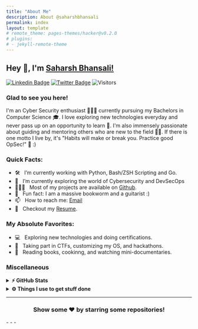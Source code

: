 ```yaml
---
title: "About Me"
description: About @saharshbhansali
permalink: index
layout: template
# remote_theme: pages-themes/hacker@v0.2.0
# plugins:
# - jekyll-remote-theme
---
```


## Hey 👋, I'm [Saharsh Bhansali!](https://github.com/saharshbhansali/)

[![Linkedin Badge](https://img.shields.io/badge/LinkedIn-0077B5?style=for-the-badge&logo=linkedin&logoColor=white)](https://www.linkedin.com/in/saharsh-bhansali/)
[![Twitter Badge](https://img.shields.io/badge/Twitter-1DA1F2?style=for-the-badge&logo=twitter&logoColor=white)](https://twitter.com/BhansaliSaharsh)
![Visitors](https://api.visitorbadge.io/api/visitors?path=https%3A%2F%2Fgithub.com%2Fsaharshbhansali&label=Visitors&countColor=%23263759)

<!--  [![Website Badge](https://img.shields.io/badge/website-000000?style=for-the-badge&logo=About.me&logoColor=white)](https://saharshbhansali.dev) -->
<!-- [![Steam Profile](https://img.shields.io/badge/Steam-000000?style=for-the-badge&logo=steam&logoColor=white)](https://steamcommunity.com/id/saharshbhansali/) -->

### Glad to see you here! &nbsp; 

I'm an Cyber Security enthusiast 👨🏻‍💻 currently pursuing my Bachelors in Computer Science 🎓. I love exploring new technologies everyday and never pass up on an opportunity to learn 📱. I'm also immensely passionate about guiding and mentoring others who are new to the field 👨‍🏫. If there is one motto I live by, it's "Habits will make or break you. Practice good OpSec!" 🚢 :)

<!-- 
I have also had the privilege of working with companies like [X](https://X.com) and [Y](https://Y.com), all while adhering to strict rules, and developing clean, extensible, scalable, and robust codebases. As a result, writing clean code has been engrained into my workflow, and collaborating with teammates across different time zones has become second nature ;) 
-->

<!-- 
Like My Work?

<a href="https://www.buymeacoffee.com/saharshbhansali" target="_blank"><img src="https://cdn.buymeacoffee.com/buttons/v2/default-yellow.png" alt="Buy Me A Coffee" height="60px" width="217px" ></a>

<img align="right" height="250" width="375" alt="" src="https://media3.giphy.com/media/aNqEFrYVnsS52/giphy.gif?cid=ecf05e4702ybl5wovia9vx3ujmuw7kony7zys0w1fu81xw3j&rid=giphy.gif&ct=g" />
-->

### Quick Facts:

- 🛠 &nbsp; I’m currently working with Python, Bash/ZSH Scripting and Go.
- 🚀 &nbsp; I’m currently exploring the world of Cybersecurity and DevSecOps
- 👨🏻‍💻 &nbsp; Most of my projects are available on [Github](https://github.com/saharshbhansali).
- 👾 &nbsp; Fun fact: I am a massive bookworm and a guitarist :)
- 📫 &nbsp; How to reach me: [Email](mailto:saharsh.bhansali15@gmail.com)
- 📝 &nbsp; Checkout my [Resume](https://saharshbhansali.github.io/about-me/Resume.md).
<!-- - 📝 &nbsp; Checkout my [Resume](https://saharshbhansali.dev/resume.pdf). -->

### My Absolute Favorites:

- 💻 &nbsp; Exploring new technologies and doing certifications. 
- 🍕 &nbsp; Taking part in CTFs, customizing my OS, and hackathons.
- 📰 &nbsp; Reading books, cookinng, and watching mini-documentaries.

<!--
<code><img height="25" src="https://raw.githubusercontent.com/github/explore/80688e429a7d4ef2fca1e82350fe8e3517d3494d/topics/sass/sass.png" alt="sass"></code>

[![An image of @saharshbhansali's Holopin badges, which is a link to view their full Holopin profile](https://holopin.me/saharshbhansali)](https://holopin.io/@saharshbhansali)
-->

### Miscellaneous

<details>	
  <summary><b>⚡ GitHub Stats</b></summary>

  <br />
  <img height="180em" src="https://github-readme-stats.vercel.app/api?username=saharshbhansali&show_icons=true&hide_border=true&&count_private=true&include_all_commits=true" />
  <img height="180em" src="https://github-readme-stats.vercel.app/api/top-langs/?username=saharshbhansali&exclude_repo=KNN-Image-Classification&show_icons=true&hide_border=true&layout=compact&langs_count=8"/>
</details>

<details>	
  <br />
  <summary><b>⚙️ Things I use to get stuff done</b></summary>
  	<ul>
  	    <li><b>OS:</b> Arco Linux</li>
	    <li><b>Laptop: </b>HP Pavilion Gaming</li>
      <li><b>Browser: </b>Vivaldi, Brave, Firefox</li>
	    <li><b>Terminal: </b> ZSH</li>
	    <li><b>Code Editor:</b> Neovim, VS Codium</li>
	    <li><b>To Stay Updated:</b> Twitter, Hackernews, Reddit</li>
	    <br />
	</ul>	
</details>

- - - 

<div align="center">

<h3>Show some ❤️ by starring some repositories!</h3>

</div>
- - -